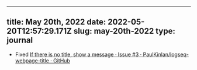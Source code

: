 
---
title: May 20th, 2022 
date: 2022-05-20T12:57:29.171Z
slug: may-20th-2022
type: journal
---
* Fixed [If there is no title, show a message · Issue #3 · PaulKinlan/logseq-webpage-title · GitHub](https://github.com/PaulKinlan/logseq-webpage-title/issues/3)

